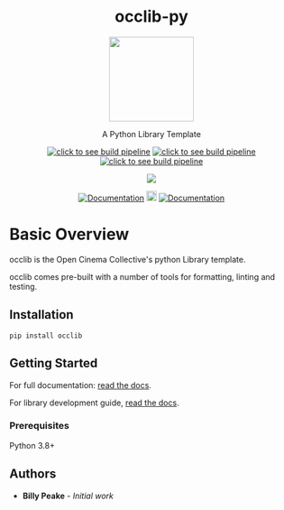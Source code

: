 <h1 align="center">occlib-py</h1>
<p align="center">
    <img height=150 class="heightSet" align="center" src="https://www.python.org/static/community_logos/python-logo-generic.svg"/>
</p>
<p align="center">A Python Library Template</p>
<p align="center">
    <a href="https://dev.azure.com/peake100/Open%20Cinema%20Collective/_build?definitionId=13"><img src="https://dev.azure.com/peake100/Open%20Cinema%20Collective/_apis/build/status/occlib-py?repoName=opencinemac%2Focclib-py&branchName=dev" alt="click to see build pipeline"></a>
    <a href="https://dev.azure.com/peake100/Open%20Cinema%20Collective/_build?definitionId=13"><img src="https://img.shields.io/azure-devops/tests/peake100/Open%20Cinema%20Collective/13/dev?compact_message" alt="click to see build pipeline"></a>
    <a href="https://dev.azure.com/peake100/Open%20Cinema%20Collective/_build?definitionId=13"><img src="https://img.shields.io/azure-devops/coverage/peake100/Open%20Cinema%20Collective/13/dev?compact_message" alt="click to see build pipeline"></a>
</p>
<p align="center">
    <a href="https://codeclimate.com/github/opencinemac/occlib-py/maintainability"><img src="https://api.codeclimate.com/v1/badges/705d052bebf3cdf1256a/maintainability" /></a>
</p>
<p align="center">
    <a href="https://github.com/opencinemac/occlib-py/"><img src="https://img.shields.io/pypi/pyversions/vtc" alt="Documentation"></a>
    <a href="https://pypi.org/project/occlib/"><img src="https://badge.fury.io/py/occlib.svg" alt="PyPI version" height="18"></a>
    <a href="https://opencinemac.github.io/occlib-py/"><img src="https://img.shields.io/badge/docs-github.io-blue" alt="Documentation"></a>
</p>

# Basic Overview

occlib is the Open Cinema Collective's python Library template.

occlib comes pre-built with a number of tools for formatting, linting and 
testing.

## Installation

``pip install occlib``

## Getting Started
For full documentation:
[read the docs](https://opencinemac.github.io/occlib-py/).

For library development guide, 
[read the docs](https://opencinemac.github.io/occlib-py/).

### Prerequisites

Python 3.8+

## Authors

* **Billy Peake** - *Initial work*

